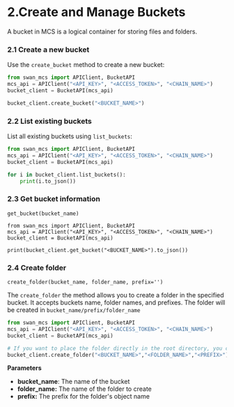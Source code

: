 # 2.Create and Manage Buckets

A bucket in MCS is a logical container for storing files and folders.

### 2.1 Create a new bucket

Use the `create_bucket` method to create a new bucket:

```python
from swan_mcs import APIClient, BucketAPI
mcs_api = APIClient("<API_KEY>", "<ACCESS_TOKEN>", "<CHAIN_NAME>")
bucket_client = BucketAPI(mcs_api)

bucket_client.create_bucket("<BUCKET_NAME>")
```

### 2.2 List existing buckets

List all existing buckets using `list_buckets`:

```python
from swan_mcs import APIClient, BucketAPI
mcs_api = APIClient("<API_KEY>", "<ACCESS_TOKEN>", "<CHAIN_NAME>")
bucket_client = BucketAPI(mcs_api)

for i in bucket_client.list_buckets():
    print(i.to_json())
```

### 2.3 Get bucket information

`get_bucket(bucket_name)`

```
from swan_mcs import APIClient, BucketAPI
mcs_api = APIClient("<API_KEY>", "<ACCESS_TOKEN>", "<CHAIN_NAME>")
bucket_client = BucketAPI(mcs_api)

print(bucket_client.get_bucket("<BUCKET_NAME>").to_json())
```

### 2.4 Create folder

`create_folder(bucket_name, folder_name, prefix='')`

The `create_folder` the method allows you to create a folder in the specified bucket. It accepts buckets name, folder names, and prefixes. The folder will be created in `bucket_name/prefix/folder_name`

```python
from swan_mcs import APIClient, BucketAPI
mcs_api = APIClient("<API_KEY>", "<ACCESS_TOKEN>", "<CHAIN_NAME>")
bucket_client = BucketAPI(mcs_api)

# If you want to place the folder directly in the root directory, you can leave the prefix field empty
bucket_client.create_folder("<BUCKET_NAME>","<FOLDER_NAME>","<PREFIX>")
```

**Parameters**

* **bucket\_name**: The name of the bucket
* **folder\_name:** The name of the folder to create
* **prefix:** The prefix for the folder's object name
